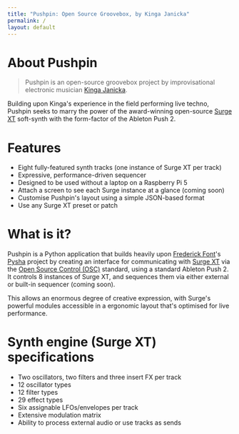 ```yaml
---
title: "Pushpin: Open Source Groovebox, by Kinga Janicka"
permalink: /
layout: default
---
```


# About Pushpin

> Pushpin is an open-source groovebox project by improvisational electronic musician [Kinga Janicka][kinga].

Building upon Kinga's experience in the field performing live techno, Pushpin seeks to marry the power of the
award-winning open-source [Surge XT][surge] soft-synth with the form-factor of the Ableton Push 2.

# Features

- Eight fully-featured synth tracks (one instance of Surge XT per track)
- Expressive, performance-driven sequencer
- Designed to be used without a laptop on a Raspberry Pi 5
- Attach a screen to see each Surge instance at a glance (coming soon)
- Customise Pushpin's layout using a simple JSON-based format
- Use any Surge XT preset or patch

# What is it?

Pushpin is a Python application that builds heavily upon [Frederick Font][ffont]'s [Pysha][pysha] project by creating
an interface for communicating with [Surge XT][surge] via the [Open Source Control (OSC)][osc_wiki] standard, using
a standard Ableton Push 2. It controls 8 instances of Surge XT, and sequences them via either external or built-in sequencer
(coming soon).

This allows an enormous degree of creative expression, with Surge's powerful modules accessible in a ergonomic layout
that's optimised for live performance.

# Synth engine (Surge XT) specifications

- Two oscillators, two filters and three insert FX per track
- 12 oscillator types
- 12 filter types
- 29 effect types
- Six assignable LFOs/envelopes per track
- Extensive modulation matrix
- Ability to process external audio or use tracks as sends

[kinga]: https://soundcloud.com/kingajanicka
[surge]: https://surge-synthesizer.github.io/
[ffont]: http://www.github.com/ffont
[pysha]: https://github.com/ffont/pysha
[osc_wiki]: https://en.wikipedia.org/wiki/Open_Sound_Control
